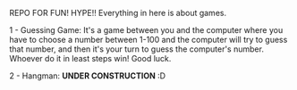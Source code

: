 REPO FOR FUN! HYPE!!
Everything in here is about games. 

1 - Guessing Game:
      It's a game between you and the computer where you have to choose a number between 1-100 and the computer will try to guess that number,       and then it's your turn to guess the computer's number. Whoever do it in least steps win! Good luck.

2 - Hangman: 
      **UNDER CONSTRUCTION** :D
